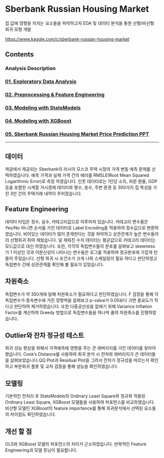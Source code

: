 # Sberbank Russian Housing Market  

집 값에 영향을 끼치는 요소들을 파악하고자 EDA 및 데이터 분석을 통한 선형/비선형 회귀 모형 개발 

https://www.kaggle.com/c/sberbank-russian-housing-market  

## Contents  
### Analysis Description  

### [01. Exploratory Data Analysis](https://github.com/hojisu/sberbank-russian-housing-market/tree/master/01-Exploratory-Data-Analysis)  
### [02. Preprocessing & Feature Engineering](https://github.com/hojisu/sberbank-russian-housing-market/tree/master/02-Preprocessing-Feature-Engineering)  
### [03. Modeling with StatsModels](https://github.com/hojisu/sberbank-russian-housing-market/tree/master/03-Modeling-with-StatsModels)  
### [04. Modeling with XGBoost](https://github.com/hojisu/sberbank-russian-housing-market/blob/master/04-Modeling-with-XGBoost/04_Modeling-with-XGBoost.ipynb)  
### [05. Sberbank Russian Housing Market Price Prediction PPT](https://github.com/hojisu/sberbank-russian-housing-market/blob/master/05-Sberbank-Russian-Housing-Market-Price-Prediction-PPT/Sberbank-Russian-Housing-Market-Price-Prediction-PPT.pdf)

***

## 데이터
캐글에서 제공되는 Sberbank의 러시아 모스코 주택 시장의 가격 변동 예측 문제를 선택하였습니다. 예측 가격과 실제 가격 간의 에러를 RMSLE(Root Mean Squared Logarithmic Error)로 측정 하였습니다. 인풋 데이터로는 1인당 소득, 외환 환율, GDP 등을 포함한 시계열 거시경제 데이터와 평수, 층수, 주변 환경 등 300가지 집 특성을 가진 3만 건의 주택거래 내역이 주어졌습니다.

## Feature Engineering
데이터 타입은 정수, 실수, 카테고리값으로 이루어져 있습니다. 카테고리 변수들은 Yes/No 아니면 순서를 가진 데이터로 Label Encoding을 적용하여 정수값으로 변환하였습니다. 비어있는 데이터가 많이 존재한다는 것을 파악하고 상관관계가 높은 변수들끼리 선형회귀 하여 채웠습니다. 덜 채워진 수치 데이터는 평균값으로 카테고리 데이터는 모드값으로 대신 하였습니다. 또한, 각각의 독립변수들의 분포를 살펴보고 skewness가 1 이상인 것과 이분산성이 나타나는 변수들은 로그를 적용하여 정규분포에 가깝게 만들어 주었습니다. 선형 회귀 시 조건수가 크게 나와 스케일링이 필요 하다고 판단하였고 독립변수 간에 상관관계를 확인해 볼 필요가 있었습니다.

## 차원축소
독립변수가 약 350개에 달해 차원축소가 필요하다고 판단하였습니다. F 검정을 통해 각 독립변수가 종속변수에 가진 영향력을 살펴보고 p-value가 0.05보다 크면 중요도가 작다고 판단하여 제거하였습니다. 또한 다중공선성을 없애기 위해 Variance Inflation Factor를 계산하여 Greedy 방법으로 독립변수들을 하나씩 줄여 차원축소를 진행하였습니다.

## Outlier와 잔차 정규성 테스트
회귀 성능 향상을 위해서 가격예측에 영향을 주는 큰 레버리지를 가진 데이터를 찾아야 했습니다. Cook’s Distance를 사용하여 회귀 분석 시 잔차와 레버리지가 큰 데이터들을 살펴보았습니다.QQ Plot과 Residual Plot을 그려서 잔차가 정규성을 따르는지 확인하고 부분회귀 플롯 및 교차 검증을 통해 성능을 확인하였습니다.

## 모델링
기본적인 전처리 후 StatsModels의 Ordinary Least Square와 정규화 적용된 Ordinary Least Square, XGBoost 모델들을 사용하여 퍼포먼스를 비교하였습니다. 비선형 모델인 XGBoost의 feature importance를 통해 회귀분석에서 선택된 요소들의 차이점도 확인하였습니다.

## 개선 할 점
OLS와 XGBoost 모델의 퍼포먼스의 차이가 근소하였습니다. 반복적인 Feature Engineering과 모델 튜닝이 필요합니다. 

